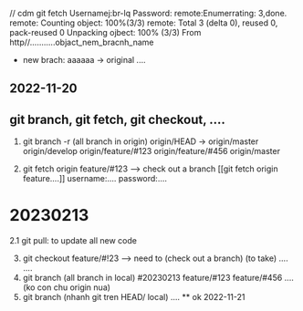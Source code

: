 // cdm git fetch
Usernamej:br-lq
Password:
remote:Enumerrating: 3,done.
remote: Counting object: 100%(3/3)
remote: Total 3 (delta 0), reused 0, pack-reused 0
Unpacking ojbect: 100% (3/3)
From http//...........objact_nem_bracnh_name
* new brach: aaaaaa -> original ....


## 2022-11-20
## git branch, git fetch,  git checkout, ....
1. git branch -r 
(all branch in origin)
origin/HEAD -> origin/master
origin/develop
origin/feature/#123
origin/feature/#456
origin/master

2. git fetch origin feature/#123   --> check out a branch [[git fetch origin feature....]]
username:....
password:....

# 20230213
2.1 git pull: to update all new code

3. git checkout feature/#!23   --> need to (check out a branch)
(to take)
....
....
4. git branch (all branch in local) #20230213
feature/#123
feature/#456
....
(ko con chu origin nua)
5. git branch
(nhanh git tren HEAD/ local)
....
** ok 2022-11-21
